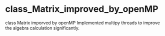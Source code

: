 # class_Matrix_improved_by_openMP
class Matrix imporved by openMP
Implemented multipy threads to improve the algebra calculation significantly.
